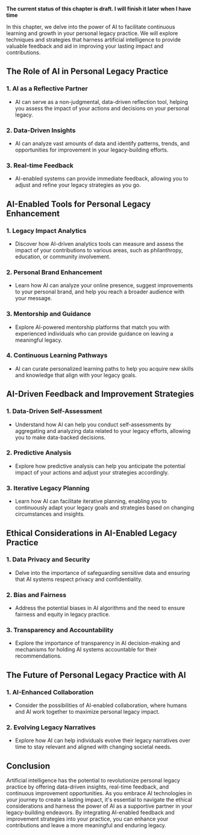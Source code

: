 **The current status of this chapter is draft. I will finish it later when I have time**

In this chapter, we delve into the power of AI to facilitate continuous learning and growth in your personal legacy practice. We will explore techniques and strategies that harness artificial intelligence to provide valuable feedback and aid in improving your lasting impact and contributions.

The Role of AI in Personal Legacy Practice
------------------------------------------

### **1. AI as a Reflective Partner**

* AI can serve as a non-judgmental, data-driven reflection tool, helping you assess the impact of your actions and decisions on your personal legacy.

### **2. Data-Driven Insights**

* AI can analyze vast amounts of data and identify patterns, trends, and opportunities for improvement in your legacy-building efforts.

### **3. Real-time Feedback**

* AI-enabled systems can provide immediate feedback, allowing you to adjust and refine your legacy strategies as you go.

AI-Enabled Tools for Personal Legacy Enhancement
------------------------------------------------

### **1. Legacy Impact Analytics**

* Discover how AI-driven analytics tools can measure and assess the impact of your contributions to various areas, such as philanthropy, education, or community involvement.

### **2. Personal Brand Enhancement**

* Learn how AI can analyze your online presence, suggest improvements to your personal brand, and help you reach a broader audience with your message.

### **3. Mentorship and Guidance**

* Explore AI-powered mentorship platforms that match you with experienced individuals who can provide guidance on leaving a meaningful legacy.

### **4. Continuous Learning Pathways**

* AI can curate personalized learning paths to help you acquire new skills and knowledge that align with your legacy goals.

AI-Driven Feedback and Improvement Strategies
---------------------------------------------

### **1. Data-Driven Self-Assessment**

* Understand how AI can help you conduct self-assessments by aggregating and analyzing data related to your legacy efforts, allowing you to make data-backed decisions.

### **2. Predictive Analysis**

* Explore how predictive analysis can help you anticipate the potential impact of your actions and adjust your strategies accordingly.

### **3. Iterative Legacy Planning**

* Learn how AI can facilitate iterative planning, enabling you to continuously adapt your legacy goals and strategies based on changing circumstances and insights.

Ethical Considerations in AI-Enabled Legacy Practice
----------------------------------------------------

### **1. Data Privacy and Security**

* Delve into the importance of safeguarding sensitive data and ensuring that AI systems respect privacy and confidentiality.

### **2. Bias and Fairness**

* Address the potential biases in AI algorithms and the need to ensure fairness and equity in legacy practice.

### **3. Transparency and Accountability**

* Explore the importance of transparency in AI decision-making and mechanisms for holding AI systems accountable for their recommendations.

The Future of Personal Legacy Practice with AI
----------------------------------------------

### **1. AI-Enhanced Collaboration**

* Consider the possibilities of AI-enabled collaboration, where humans and AI work together to maximize personal legacy impact.

### **2. Evolving Legacy Narratives**

* Explore how AI can help individuals evolve their legacy narratives over time to stay relevant and aligned with changing societal needs.

Conclusion
----------

Artificial intelligence has the potential to revolutionize personal legacy practice by offering data-driven insights, real-time feedback, and continuous improvement opportunities. As you embrace AI technologies in your journey to create a lasting impact, it's essential to navigate the ethical considerations and harness the power of AI as a supportive partner in your legacy-building endeavors. By integrating AI-enabled feedback and improvement strategies into your practice, you can enhance your contributions and leave a more meaningful and enduring legacy.
